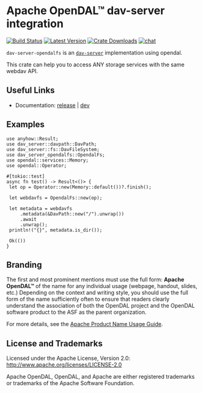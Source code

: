 # Apache OpenDAL™ dav-server integration

[![Build Status]][actions] [![Latest Version]][crates.io] [![Crate Downloads]][crates.io] [![chat]][discord]

[build status]: https://img.shields.io/github/actions/workflow/status/apache/opendal/ci_integration_dav_server.yml?branch=main
[actions]: https://github.com/apache/opendal/actions?query=branch%3Amain
[latest version]: https://img.shields.io/crates/v/dav-server-opendalfs.svg
[crates.io]: https://crates.io/crates/dav-server-opendalfs
[crate downloads]: https://img.shields.io/crates/d/dav-server-opendalfs.svg
[chat]: https://img.shields.io/discord/1081052318650339399
[discord]: https://opendal.apache.org/discord

`dav-server-opendalfs` is an [`dav-server`](https://github.com/messense/dav-server-rs) implementation using opendal.

This crate can help you to access ANY storage services with the same webdav API.

## Useful Links

- Documentation: [release](https://docs.rs/dav-server-opendalfs/) | [dev](https://opendal.apache.org/docs/dav-server-opendalfs/dav_server_opendalfs/)

## Examples

```
use anyhow::Result;
use dav_server::davpath::DavPath;
use dav_server::fs::DavFileSystem;
use dav_server_opendalfs::OpendalFs;
use opendal::services::Memory;
use opendal::Operator;

#[tokio::test]
async fn test() -> Result<()> {
 let op = Operator::new(Memory::default())?.finish();

 let webdavfs = OpendalFs::new(op);

 let metadata = webdavfs
     .metadata(&DavPath::new("/").unwrap())
     .await
     .unwrap();
 println!("{}", metadata.is_dir());

 Ok(())
}
```

## Branding

The first and most prominent mentions must use the full form: **Apache OpenDAL™** of the name for any individual usage (webpage, handout, slides, etc.) Depending on the context and writing style, you should use the full form of the name sufficiently often to ensure that readers clearly understand the association of both the OpenDAL project and the OpenDAL software product to the ASF as the parent organization.

For more details, see the [Apache Product Name Usage Guide](https://www.apache.org/foundation/marks/guide).

## License and Trademarks

Licensed under the Apache License, Version 2.0: http://www.apache.org/licenses/LICENSE-2.0

Apache OpenDAL, OpenDAL, and Apache are either registered trademarks or trademarks of the Apache Software Foundation.
